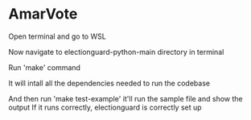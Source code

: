 # AmarVote

Open terminal and go to WSL

Now navigate to electionguard-python-main directory in terminal

Run 'make' command

It will intall all the dependencies needed to run the codebase

And then run 
'make test-example' 
it'll run the sample file and show the output
If it runs correctly, electionguard is correctly set up

